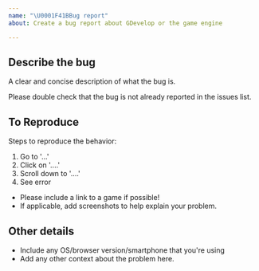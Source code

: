 ```yaml
---
name: "\U0001F41BBug report"
about: Create a bug report about GDevelop or the game engine

---
```


## Describe the bug
A clear and concise description of what the bug is.

Please double check that the bug is not already reported in the issues list.

## To Reproduce
Steps to reproduce the behavior:
1. Go to '...'
2. Click on '....'
3. Scroll down to '....'
4. See error

* Please include a link to a game if possible!
* If applicable, add screenshots to help explain your problem.

## Other details
* Include any OS/browser version/smartphone that you're using
* Add any other context about the problem here.
